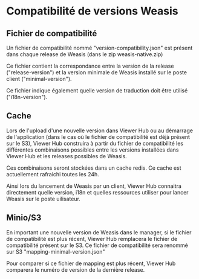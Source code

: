 # Compatibilité de versions Weasis 

## Fichier de compatibilité

Un fichier de compatibilité nommé "version-compatibility.json" est présent dans chaque release de Weasis (dans le zip weasis-native.zip)

Ce fichier contient la correspondance entre la version de la release ("release-version") et la version minimale de Weasis installé sur le poste client ("minimal-version").

Ce fichier indique également quelle version de traduction doit être utilisé ("i18n-version").

## Cache

Lors de l'upload d'une nouvelle version dans Viewer Hub ou au démarrage de l'application (dans le cas où le fichier de compatibilité est déjà présent sur le S3), Viewer Hub construira à partir du fichier de compatibilité les différentes combinaisons possibles entre les versions installées dans Viewer Hub et les releases possibles de Weasis.

Ces combinaisons seront stockées dans un cache redis. Ce cache est actuellement rafraichi toutes les 24h.

Ainsi lors du lancement de Weasis par un client, Viewer Hub connaitra directement quelle version, i18n et quelles ressources utiliser pour lancer Weasis sur le poste uilisateur.

## Minio/S3

En important une nouvelle version de Weasis dans le manager, si le fichier de compatibilité est plus récent, Viewer Hub remplacera le fichier de compatibilité présent sur le S3. Ce fichier de compatibilité sera renommé sur S3 "mapping-minimal-version.json"

Pour comparer si ce fichier de mapping est plus récent, Viewer Hub comparera le numéro de version de la dernière release.

